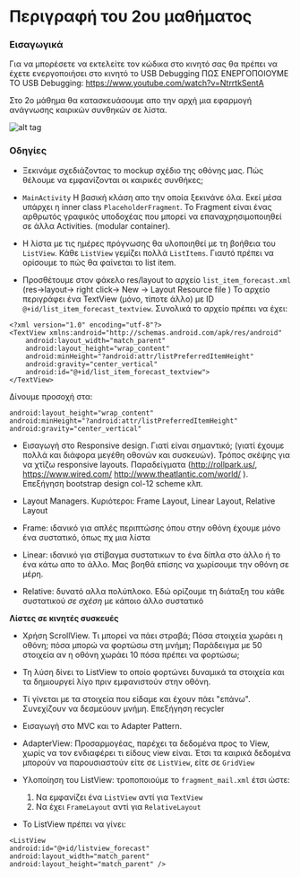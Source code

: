 # Περιγραφή του 2ου μαθήματος

### Εισαγωγικά
Για να μπορέσετε να εκτελείτε τον κώδικα στο κινητό σας θα πρέπει να έχετε ενεργοποιήσει στο κινητό το USB Debugging
ΠΩΣ ΕΝΕΡΓΟΠΟΙΟΥΜΕ ΤΟ USB Debugging: https://www.youtube.com/watch?v=NtrrtkSentA


Στο 2ο μάθημα θα κατασκευάσουμε απο την αρχή μια εφαρμογή ανάγνωσης καιρικών συνθηκών σε λίστα.

![alt tag](https://github.com/UomMobileDevelopment/Lesson02-material/blob/master/Shunshine-dummy-screen-smaller.png)


### Οδηγίες
- Ξεκινάμε σχεδιάζοντας το mockup σχέδιο της οθόνης μας. Πώς θέλουμε να εμφανίζονται οι καιρικές συνθήκες;

- ```MainActivity``` Η βασική κλάση απο την οποία ξεκινάνε όλα. Εκεί μέσα υπάρχει η inner class ```PlaceholderFragment```. Το Fragment είναι ένας αρθρωτός γραφικός υποδοχέας που μπορεί να επαναχρησιμοποιηθεί σε άλλα Activities. (modular container).

- Η λίστα με τις ημέρες πρόγνωσης θα υλοποιηθεί με τη βοήθεια του ```ListView```. Κάθε ```ListView``` γεμίζει πολλά ```ListItems```. Γιαυτό πρέπει να ορίσουμε το πώς θα φαίνεται το list item.

- Προσθέτουμε στον φάκελο res/layout to αρχείο ```list_item_forecast.xml``` (res->layout-> right click-> New -> Layout Resource file ) 
Το αρχείο περιγράφει ένα TextView (μόνο, τίποτε άλλο) με ID ```@+id/list_item_forecast_textview```. Συνολικά το αρχείο πρέπει να έχει:

```
<?xml version="1.0" encoding="utf-8"?>
<TextView xmlns:android="http://schemas.android.com/apk/res/android"
    android:layout_width="match_parent"
    android:layout_height="wrap_content"
    android:minHeight="?android:attr/listPreferredItemHeight"
    android:gravity="center_vertical"
    android:id="@+id/list_item_forecast_textview">
</TextView>
```
Δίνουμε προσοχή στα:
```
android:layout_height="wrap_content"
android:minHeight="?android:attr/listPreferredItemHeight"
android:gravity="center_vertical"
```

- Εισαγωγή στο Responsive design. Γιατί είναι σημαντικό; (γιατί έχουμε πολλά και διάφορα μεγέθη οθονών και συσκευών).
Τρόπος σκέψης για να χτίζω responsive layouts. Παραδείγματα (http://rollpark.us/, https://www.wired.com/ http://www.theatlantic.com/world/ ). Επεξήγηση bootstrap design col-12 scheme κλπ.

- Layout Managers. Κυριότεροι: Frame Layout, Linear Layout, Relative Layout

- Frame: ιδανικό για απλές περιπτώσης όπου στην οθόνη έχουμε μόνο ένα συστατικό, όπως πχ μια λίστα

- Linear: ιδανικό για στίβαγμα συστατικων το ένα δίπλα στο άλλο ή το ένα κάτω απο το άλλο. Μας βοηθά επίσης να χωρίσουμε την οθόνη σε μέρη.

- Relative: δυνατό αλλα πολύπλοκο. Εδώ ορίζουμε τη διάταξη του κάθε συστατικού *σε σχέση* με κάποιο άλλο συστατικό


**Λίστες σε κινητές συσκευές**

- Χρήση ScrollView. Τι μπορεί να πάει στραβά; Πόσα στοιχεία χωράει η οθόνη; πόσα μπορώ να φορτώσω στη μνήμη; Παράδειγμα με 50 στοιχεία αν η οθόνη χωράει 10 πόσα πρέπει να φορτώσω;

- Τη λύση δίνει το ListView το οποίο φορτώνει δυναμικά τα στοιχεία και τα δημιουργεί λίγο πριν εμφανιστούν στην οθόνη. 

- Τί γίνεται με τα στοιχεία που είδαμε και έχουν πάει "επάνω". Συνεχίζουν να δεσμεύουν μνήμη. Επεξήγηση recycler

- Εισαγωγή στο MVC και το Adapter Pattern. 

- AdapterView: Προσαρμογέας, παρέχει τα δεδομένα προς το View, χωρίς να τον ενδιαφέρει τι είδους view είναι. Έτσι τα καιρικά δεδομένα μπορούν να παρουσιαστούν είτε σε ```ListView```, είτε σε ```GridView```

- Υλοποίηση του ListView: τροποποιούμε το ```fragment_mail.xml``` έτσι ώστε: 
  1. Να εμφανίζει ένα ```ListView``` αντί για ```TextView```
  2. Να έχει ```FrameLayout``` αντί για ```RelativeLayout```

- Το ListView πρέπει να γίνει:
```
<ListView
android:id="@+id/listview_forecast"
android:layout_width="match_parent"
android:layout_height="match_parent" />

```

